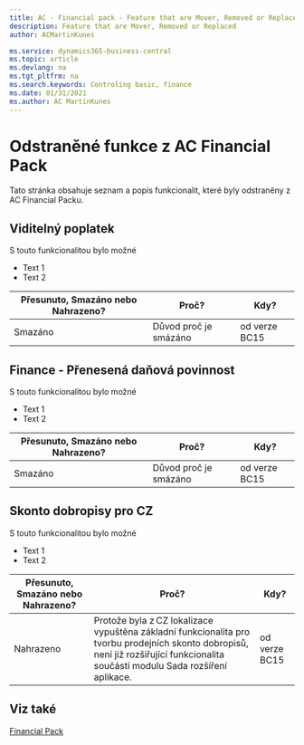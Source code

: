 ```yaml
---
title: AC - Financial pack - Feature that are Mover, Removed or Replaced | Microsoft Docs
description: Feature that are Mover, Removed or Replaced
author: ACMartinKunes

ms.service: dynamics365-business-central
ms.topic: article
ms.devlang: na
ms.tgt_pltfrm: na
ms.search.keywords: Controling basic, finance 
ms.date: 01/31/2021
ms.author: AC MartinKunes
---
```


# Odstraněné funkce z AC Financial Pack

Tato stránka obsahuje seznam a popis funkcionalit, které byly odstraněny z AC Financial Packu.

## Viditelný poplatek

S touto funkcionalitou bylo možné

- Text 1
- Text 2

|Přesunuto, Smazáno nebo Nahrazeno?|Proč?|Kdy?|
|----|----|----|
|Smazáno|Důvod proč je smázáno|od verze BC15|


## Finance - Přenesená daňová povinnost

S touto funkcionalitou bylo možné

- Text 1
- Text 2

|Přesunuto, Smazáno nebo Nahrazeno?|Proč?|Kdy?|
|----|----|----|
|Smazáno|Důvod proč je smázáno|od verze BC15|


## Skonto dobropisy pro CZ

S touto funkcionalitou bylo možné

- Text 1
- Text 2

|Přesunuto, Smazáno nebo Nahrazeno?|Proč?|Kdy?|
|----|----|----|
|Nahrazeno|Protože byla z CZ lokalizace vypuštěna základní funkcionalita pro tvorbu prodejních skonto dobropisů, není již rozšiřující funkcionalita součástí modulu Sada rozšíření aplikace.|od verze BC15|

## Viz také
[Financial Pack](ac-finance-pack.md)  